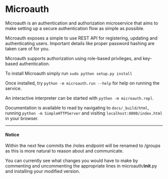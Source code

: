 # Microauth

Microauth is an authentication and authorization microservice that aims to make
setting up a secure authentication flow as simple as possible.

Microauth exposes a simple to use REST API for registering, updating and
authenticating users.
Important details like proper password hashing are taken care of for you.

Microauth supports authorization using role-based privileges, and key-based
authentication.

To install Microauth simply run `sudo python setup.py install`

Once installed, try `python -m microauth.run --help` for help on running the service.

An interactive interpreter can be started with `python -m microauth.repl`.

Documentation is available to read by navigating to `docs/_build/html`, running
`python -m SimpleHTTPServer` and visiting `localhost:8000/index.html` in your browser.

---
#### Notice

Within the next few commits the /roles endpoint will be renamed to /groups as this is
more natural to reason about and communicate.

You can currently see what changes you would have to make by commenting and uncommenting the
appropriate lines in microauth/__init__.py and installing your modified version.
